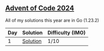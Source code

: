 ## [Advent of Code 2024](https://adventofcode.com/2024)

All of my solutions this year are in Go (1.23.2)

| Day | Solution                  | Difficulty (IMO) |
| --- | ------------------------- | ---------------- |
| 1   | [Solution](day-1/main.go) | 1/10             |
